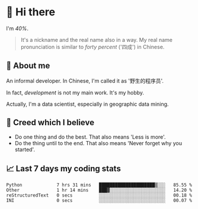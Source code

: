# 👋 Hi there

I'm *40%*.

> It's a nickname and the real name also in a way.
> My real name pronunciation is similar to *forty percent* ('四成') in Chinese.

## :speech_balloon: About me

An informal developer. In Chinese, I'm called it as '野生的程序员'.

In fact, _development_ is not my main work. It's my hobby.

Actually, I'm a data scientist, especially in geographic data mining.

## :see_no_evil: Creed which I believe

- Do one thing and do the best. That also means 'Less is more'.
- Do the thing until to the end. That also means 'Never forget why you started'.

## :chart_with_upwards_trend: Last 7 days my coding stats

<!--START_SECTION:waka-->

```text
Python             7 hrs 31 mins   █████████████████████▒░░░   85.55 %
Other              1 hr 14 mins    ███▓░░░░░░░░░░░░░░░░░░░░░   14.20 %
reStructuredText   0 secs          ░░░░░░░░░░░░░░░░░░░░░░░░░   00.18 %
INI                0 secs          ░░░░░░░░░░░░░░░░░░░░░░░░░   00.07 %
```

<!--END_SECTION:waka-->
